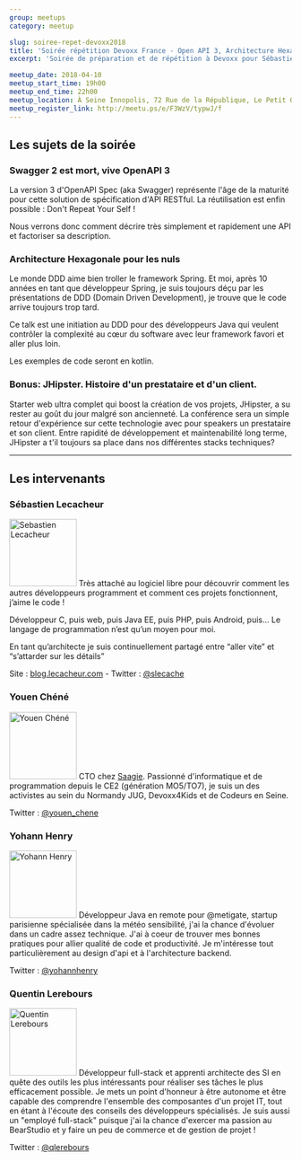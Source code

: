 ```yaml
---
group: meetups
category: meetup

slug: soiree-repet-devoxx2018
title: 'Soirée répétition Devoxx France - Open API 3, Architecture Hexagonale et bonus REX JHipster'
excerpt: 'Soirée de préparation et de répétition à Devoxx pour Sébastien Lecacheur et Youen Chéné. + en bonus sur un REX sur JHipster.'

meetup_date: 2018-04-10
meetup_start_time: 19h00
meetup_end_time: 22h00
meetup_location: À Seine Innopolis, 72 Rue de la République, Le Petit Quevilly
meetup_register_link: http://meetu.ps/e/F3WzV/typwJ/f
---
```


## Les sujets de la soirée

### Swagger 2 est mort, vive OpenAPI 3

La version 3 d'OpenAPI Spec (aka Swagger) représente l'âge de la maturité pour cette solution de spécification d'API RESTful. La réutilisation est enfin possible : Don't Repeat Your Self !

Nous verrons donc comment décrire très simplement et rapidement une API et factoriser sa description.

### Architecture Hexagonale pour les nuls

Le monde DDD aime bien troller le framework Spring. Et moi, après 10 années en tant que développeur Spring, je suis toujours déçu par les présentations de DDD (Domain Driven Development), je trouve que le code arrive toujours trop tard.

Ce talk est une initiation au DDD pour des développeurs Java qui veulent contrôler la complexité au cœur du software avec leur framework favori et aller plus loin.

Les exemples de code seront en kotlin.

### Bonus: JHipster. Histoire d'un prestataire et d'un client.

Starter web ultra complet qui boost la création de vos projets, JHipster, a su rester au goût du jour malgré son ancienneté.
La conférence sera un simple retour d'expérience sur cette technologie avec pour speakers un prestataire et son client.
Entre rapidité de développement et maintenabilité long terme, JHipster a t'il toujours sa place dans nos différentes stacks techniques?

---

## Les intervenants

### Sébastien Lecacheur

<img src="https://pbs.twimg.com/profile_images/722358213836992512/nfBoZl5a_200x200.jpg" alt="Sebastien Lecacheur" width="120" class="alignleft" />
Très attaché au logiciel libre pour découvrir comment les autres développeurs programment et comment ces projets fonctionnent, j’aime le code !

Développeur C, puis web, puis Java EE, puis PHP, puis Android, puis… Le langage de programmation n’est qu’un moyen pour moi.

En tant qu’architecte je suis continuellement partagé entre “aller vite” et “s’attarder sur les détails”

Site : [blog.lecacheur.com](http://blog.lecacheur.com/) - Twitter : [@slecache](https://twitter.com/slecache)

### Youen Chéné

<img src="/images/legacy/orga-youen.jpg" alt="Youen Chéné" width="120" class="alignleft" />
CTO chez <a href="http://www.saagie.com" target="_blank">Saagie</a>.
Passionné d'informatique et de programmation depuis le CE2 (génération MO5/TO7), je suis un des activistes au sein du Normandy JUG, Devoxx4Kids et de Codeurs en Seine.

Twitter : [@youen_chene](https://twitter.com/youen_chene)

### Yohann Henry

<img src="/images/meetups/speakers/yohannhenry.jpg" alt="Yohann Henry" width="120" class="alignleft" />
Développeur Java en remote pour @metigate, startup parisienne spécialisée dans la météo sensibilité, j'ai la chance d'évoluer dans un cadre assez technique.
J'ai à coeur de trouver mes bonnes pratiques pour allier qualité de code et productivité.
Je m'intéresse tout particulièrement au design d'api et à l'architecture backend.

Twitter : [@yohannhenry](https://twitter.com/yohannhenry)

### Quentin Lerebours

<img src="/images/meetups/speakers/quentinlerebours.jpg" alt="Quentin Lerebours" width="120" class="alignleft" />
Développeur full-stack et apprenti architecte des SI en quête des outils les plus intéressants pour réaliser ses tâches le plus efficacement possible. Je mets un point d'honneur à être autonome et être capable des comprendre l'ensemble des composantes d'un projet IT, tout en étant à l'écoute des conseils des développeurs spécialisés. Je suis aussi un "employé full-stack" puisque j'ai la chance d'exercer ma passion au BearStudio et y faire un peu de commerce et de gestion de projet !

Twitter : [@qlerebours](https://twitter.com/qlerebours_)
